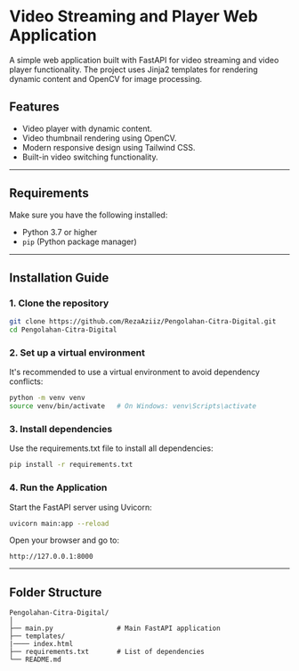 # Video Streaming and Player Web Application

A simple web application built with FastAPI for video streaming and video player functionality. The project uses Jinja2 templates for rendering dynamic content and OpenCV for image processing.

## Features
- Video player with dynamic content.
- Video thumbnail rendering using OpenCV.
- Modern responsive design using Tailwind CSS.
- Built-in video switching functionality.

---

## Requirements
Make sure you have the following installed:
- Python 3.7 or higher
- `pip` (Python package manager)

---

## Installation Guide

### 1. Clone the repository
```bash
git clone https://github.com/RezaAziiz/Pengolahan-Citra-Digital.git
cd Pengolahan-Citra-Digital
```

### 2. Set up a virtual environment
It's recommended to use a virtual environment to avoid dependency conflicts:
```bash
python -m venv venv
source venv/bin/activate   # On Windows: venv\Scripts\activate
```

### 3. Install dependencies
Use the requirements.txt file to install all dependencies:
```bash
pip install -r requirements.txt
```

### 4. Run the Application
Start the FastAPI server using Uvicorn:
```bash
uvicorn main:app --reload
```
Open your browser and go to:
```
http://127.0.0.1:8000
```

---

## Folder Structure
```
Pengolahan-Citra-Digital/
│
├── main.py                # Main FastAPI application
├── templates/  
|──── index.html           
├── requirements.txt       # List of dependencies
└── README.md
```
